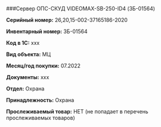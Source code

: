 ###Сервер ОПС-СКУД VIDEOMAX-SB-250-ID4 (ЗБ-01564) </br>

**Серийный номер:** 26,20,15-002-37165186-2020 </br>

**Инвентарный номер:** ЗБ-01564 </br>

**Код в 1С:** xxx </br> 

**Вид объекта:** МЦ

**Месяц/год покупки:** 07.2022 </br>

**Документы:** xxx  </br>

**Отдел:** Охрана </br>

**Принадлежность:** Охрана</br>

**Прослеживаемый товар:** НЕТ (не попадает в перечень прослеживаемых товаров)
